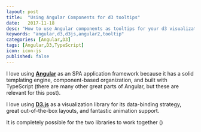 ```yaml
---
layout: post
title:  "Using Angular Components for d3 tooltips"
date:   2017-11-18
desc: "How to use Angular components as tooltips for your d3 visualizations."
keywords: "angular,d3,d3js,angular2,tooltip"
categories: [Angular,D3]
tags: [Angular,D3,TypeScript]
icon: icon-js
published: false
---
```


I love using **[Angular](https://angular.io/)** as an SPA application framework because it has a solid templating engine, component-based organization, and built with TypeScript (there are many other great parts of Angular, but these are relevant for this post).

I love using **[D3.js](https://d3js.org/)**  as a visualization library for its data-binding strategy, great out-of-the-box layouts, and fantastic animation support.

It is completely possible for the two libraries to work together ()
